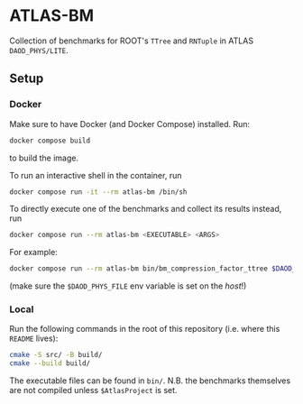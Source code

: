 # ATLAS-BM

Collection of benchmarks for ROOT's `TTree` and `RNTuple` in ATLAS `DAOD_PHYS/LITE`.

## Setup

### Docker
Make sure to have Docker (and Docker Compose) installed.
Run:
```sh
docker compose build
```
to build the image.

To run an interactive shell in the container, run
```sh
docker compose run -it --rm atlas-bm /bin/sh
```

To directly execute one of the benchmarks and collect its results instead, run
```sh
docker compose run --rm atlas-bm <EXECUTABLE> <ARGS>
```

For example:
```sh
docker compose run --rm atlas-bm bin/bm_compression_factor_ttree $DAOD_PHYS_FILE
```
(make sure the `$DAOD_PHYS_FILE` env variable is set on the *host*!)

### Local
Run the following commands in the root of this repository (i.e. where this `README` lives):
```sh
cmake -S src/ -B build/
cmake --build build/
```
The executable files can be found in `bin/`.
N.B. the benchmarks themselves are not compiled unless `$AtlasProject` is set.
